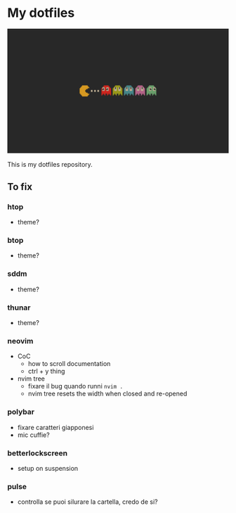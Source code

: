 # My dotfiles

![wallpaper](OpMPCR0.png)

This is my dotfiles repository.

## To fix

### htop

- theme?

### btop

- theme?

### sddm

- theme?

### thunar

- theme?

### neovim

- CoC
    - how to scroll documentation
    - ctrl + y thing
- nvim tree
  - fixare il bug quando runni `nvim .`
  - nvim tree resets the width when closed and re-opened

### polybar

- fixare caratteri giapponesi
- mic cuffie?

### betterlockscreen

- setup on suspension

### pulse

- controlla se puoi silurare la cartella, credo de si?

